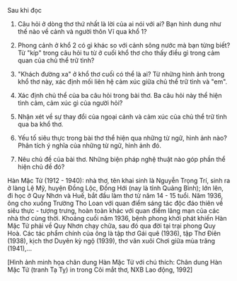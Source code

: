 Sau khi đọc

1. Câu hỏi ở dòng thơ thứ nhất là lời của ai nói với ai? Bạn hình dung như thế nào về cảnh và người thôn Vĩ qua khổ 1?

2. Phong cảnh ở khổ 2 có gì khác so với cảnh sông nước mà bạn từng biết? Từ "kíp" trong câu hỏi tu từ ở cuối khổ thơ cho thấy điều gì trong cảm quan của chủ thể trữ tình?

3. "Khách đường xa" ở khổ thơ cuối có thể là ai? Từ những hình ảnh trong khổ thơ này, xác định mối liên hệ cảm xúc giữa chủ thể trữ tình và "em".

4. Xác định chủ thể của ba câu hỏi trong bài thơ. Ba câu hỏi này thể hiện tình cảm, cảm xúc gì của người hỏi?

5. Nhận xét về sự thay đổi của ngoại cảnh và cảm xúc của chủ thể trữ tình qua ba khổ thơ.

6. Yếu tố siêu thực trong bài thơ thể hiện qua những từ ngữ, hình ảnh nào? Phân tích ý nghĩa của những từ ngữ, hình ảnh đó.

7. Nêu chủ đề của bài thơ. Những biện pháp nghệ thuật nào góp phần thể hiện chủ đề đó?

Hàn Mặc Tử (1912 - 1940): nhà thơ, tên khai sinh là Nguyễn Trọng Trí, sinh ra ở làng Lệ Mỹ, huyện Đồng Lộc, Đồng Hới (nay là tỉnh Quảng Bình); lớn lên, đi học ở Quy Nhơn và Huế, bắt đầu làm thơ từ năm 14 - 15 tuổi. Năm 1936, ông cho xuống Trường Tho Loan với quan điểm sáng tác độc đáo thiên về siêu thực - tượng trưng, hoàn toàn khác với quan điểm lãng mạn của các nhà thơ cùng thời. Khoảng cuối năm 1936, bệnh phong khởi phát khiến Hàn Mặc Tử phải về Quy Nhơn chạy chữa, sau đó qua đời tại trại phong Quy Hoà. Các tác phẩm chính của ông là tập thơ Gái quê (1936), tập Thơ Điên (1938), kịch thơ Duyên kỳ ngộ (1939), thơ văn xuôi Chơi giữa mùa trăng (1941),...

[Hình ảnh minh họa chân dung Hàn Mặc Tử với chú thích: Chân dung Hàn Mặc Tử (tranh Tạ Tỵ) in trong Cõi mắt thơ, NXB Lao động, 1992]